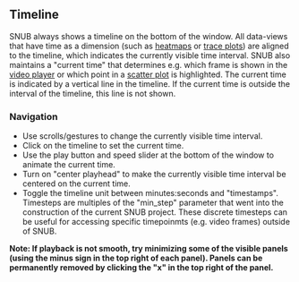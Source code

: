 ## Timeline

SNUB always shows a timeline on the bottom of the window. All data-views that have time as a dimension (such as [heatmaps](heatmaps.md) or [trace plots](trace_plots.md)) are aligned to the timeline, which indicates the currently visible time interval. SNUB also maintains a "current time" that determines e.g. which frame is shown in the [video player](video.md) or which point in a [scatter plot](scatter_plots.md) is highlighted. The current time is indicated by a vertical line in the timeline. If the current time is outside the interval of the timeline, this line is not shown.

### Navigation

* Use scrolls/gestures to change the currently visible time interval.
* Click on the timeline to set the current time.
* Use the play button and speed slider at the bottom of the window to animate the current time.
* Turn on "center playhead" to make the currently visible time interval be centered on the current time.
* Toggle the timeline unit between minutes:seconds and "timestamps". Timesteps are multiples of the "min_step" parameter that went into the construction of the current SNUB project. These discrete timesteps can be useful for accessing specific timepoinmts (e.g. video frames) outside of SNUB.


**Note: If playback is not smooth, try minimizing some of the visible panels (using the minus sign in the top right of each panel). Panels can be permanently removed by clicking the "x" in the top right of the panel.**